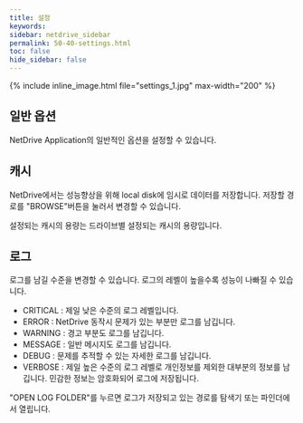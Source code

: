 ```yaml
---
title: 설정
keywords:
sidebar: netdrive_sidebar
permalink: 50-40-settings.html
toc: false
hide_sidebar: false
---
```


{% include inline_image.html file="settings_1.jpg" max-width="200" %}

## 일반 옵션

NetDrive Application의 일반적인 옵션을 설정할 수 있습니다.

## 캐시

NetDrive에서는 성능향상을 위해 local disk에 임시로 데이터를 저장합니다. 저장할 경로를 "BROWSE"버튼을 눌러서 변경할 수 있습니다.

설정되는 캐시의 용량는 드라이브별 설정되는 캐시의 용량입니다.

## 로그

로그를 남길 수준을 변경할 수 있습니다.
로그의 레벨이 높을수록 성능이 나빠질 수 있습니다.

- CRITICAL : 제일 낮은 수준의 로그 레벨입니다.
- ERROR : NetDrive 동작시 문제가 있는 부분만 로그를 남깁니다.
- WARNING : 경고 부분도 로그를 남깁니다.
- MESSAGE : 일반 메시지도 로그를 남깁니다.
- DEBUG : 문제를 추적할 수 있는 자세한 로그를 남깁니다.
- VERBOSE : 제일 높은 수준의 로그 레벨로 개인정보를 제외한 대부분의 정보를 남깁니다. 민감한 정보는 암호화되어 로그에 저장됩니다.

"OPEN LOG FOLDER"를 누르면 로그가 저장되고 있는 경로를 탐색기 또는 파인더에서 열립니다.
